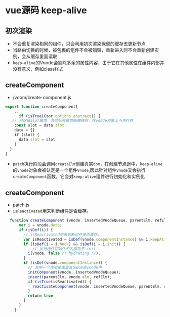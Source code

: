 # vue源码 keep-alive
## 初次渲染
- 不会重复渲染相同的组件，只会利用初次渲染保留的缓存去更新节点
- 当路由切换的时候，被包裹的组件不会被销毁，重新进入时不会重新创建实例，会从缓存里面读取
- `keep-alive`的Vnode会剔除多余的属性内容，由于它在其他属性在组件内部并没有意义，例如class样式

## createComponent
- /vdom/create-component.js
``` js
export function createComponent{
    ...
      if (isTrue(Ctor.options.abstract)) {
   // 只保留slot属性，其他标签属性都被移除，在vnode对象上不再存在
    const slot = data.slot
    data = {}
    if (slot) {
      data.slot = slot
    }
  }
}
```
- `patch`执行阶段会调用`createElm`创建真实`dom`，在创建节点途中，`keep-alive`的`vnode`对象会被认定是一个组件`Vnode`,因此针对组件`Vnode`又会执行`createComponent`函数，它会对`keep-alive`组件进行初始化和实例化

## createComponent
- patch.js
- `isReactivated`用来判断组件是否缓存。
``` js
  function createComponent (vnode, insertedVnodeQueue, parentElm, refElm) {
      var i = vnode.data;
      if (isDef(i)) {
        // isReactivated用来判断组件是否缓存。
        var isReactivated = isDef(vnode.componentInstance) && i.keepAlive;
        if (isDef(i = i.hook) && isDef(i = i.init)) {
            // 执行组件初始化的内部钩子 init
          i(vnode, false /* hydrating */);
        }
        if (isDef(vnode.componentInstance)) {
          // 其中一个作用是保留真实dom到vnode中
          initComponent(vnode, insertedVnodeQueue);
          insert(parentElm, vnode.elm, refElm);
          if (isTrue(isReactivated)) {
            reactivateComponent(vnode, insertedVnodeQueue, parentElm, refElm);
          }
          return true
        }
      }
    }

```